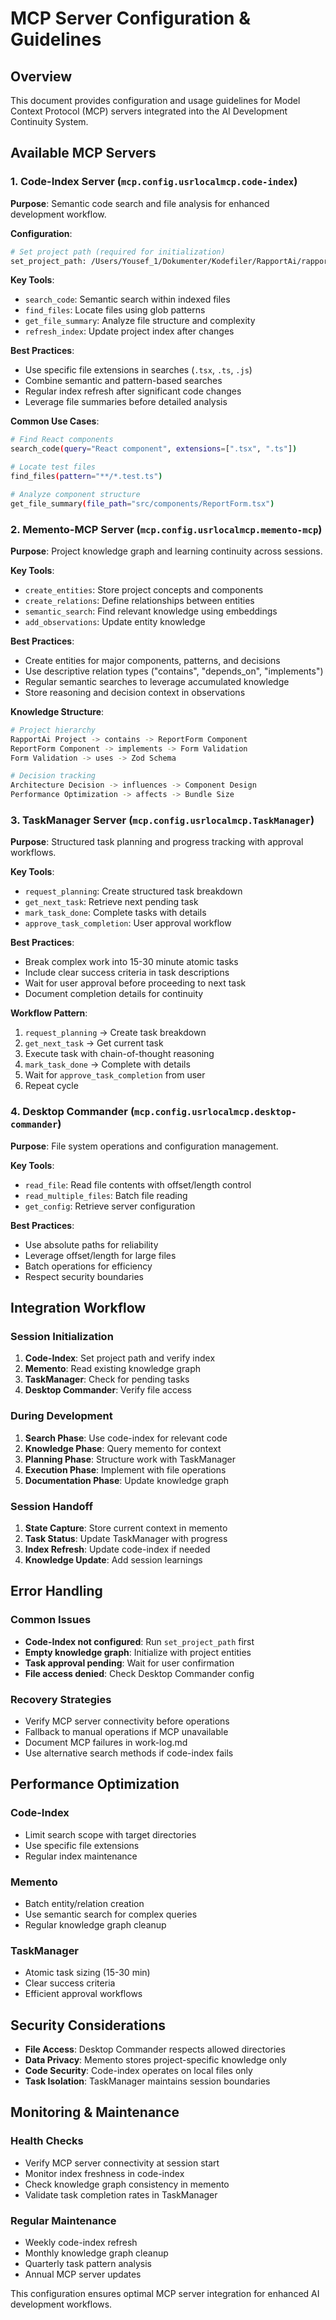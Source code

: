 # MCP Server Configuration & Guidelines

## Overview

This document provides configuration and usage guidelines for Model Context Protocol (MCP) servers integrated into the AI Development Continuity System.

## Available MCP Servers

### 1. Code-Index Server (`mcp.config.usrlocalmcp.code-index`)

**Purpose**: Semantic code search and file analysis for enhanced development workflow.

**Configuration**:
```bash
# Set project path (required for initialization)
set_project_path: /Users/Yousef_1/Dokumenter/Kodefiler/RapportAi/rapport-assistent
```

**Key Tools**:
- `search_code`: Semantic search within indexed files
- `find_files`: Locate files using glob patterns
- `get_file_summary`: Analyze file structure and complexity
- `refresh_index`: Update project index after changes

**Best Practices**:
- Use specific file extensions in searches (`.tsx`, `.ts`, `.js`)
- Combine semantic and pattern-based searches
- Regular index refresh after significant code changes
- Leverage file summaries before detailed analysis

**Common Use Cases**:
```bash
# Find React components
search_code(query="React component", extensions=[".tsx", ".ts"])

# Locate test files
find_files(pattern="**/*.test.ts")

# Analyze component structure
get_file_summary(file_path="src/components/ReportForm.tsx")
```

### 2. Memento-MCP Server (`mcp.config.usrlocalmcp.memento-mcp`)

**Purpose**: Project knowledge graph and learning continuity across sessions.

**Key Tools**:
- `create_entities`: Store project concepts and components
- `create_relations`: Define relationships between entities
- `semantic_search`: Find relevant knowledge using embeddings
- `add_observations`: Update entity knowledge

**Best Practices**:
- Create entities for major components, patterns, and decisions
- Use descriptive relation types ("contains", "depends_on", "implements")
- Regular semantic searches to leverage accumulated knowledge
- Store reasoning and decision context in observations

**Knowledge Structure**:
```bash
# Project hierarchy
RapportAi Project -> contains -> ReportForm Component
ReportForm Component -> implements -> Form Validation
Form Validation -> uses -> Zod Schema

# Decision tracking
Architecture Decision -> influences -> Component Design
Performance Optimization -> affects -> Bundle Size
```

### 3. TaskManager Server (`mcp.config.usrlocalmcp.TaskManager`)

**Purpose**: Structured task planning and progress tracking with approval workflows.

**Key Tools**:
- `request_planning`: Create structured task breakdown
- `get_next_task`: Retrieve next pending task
- `mark_task_done`: Complete tasks with details
- `approve_task_completion`: User approval workflow

**Best Practices**:
- Break complex work into 15-30 minute atomic tasks
- Include clear success criteria in task descriptions
- Wait for user approval before proceeding to next task
- Document completion details for continuity

**Workflow Pattern**:
1. `request_planning` → Create task breakdown
2. `get_next_task` → Get current task
3. Execute task with chain-of-thought reasoning
4. `mark_task_done` → Complete with details
5. Wait for `approve_task_completion` from user
6. Repeat cycle

### 4. Desktop Commander (`mcp.config.usrlocalmcp.desktop-commander`)

**Purpose**: File system operations and configuration management.

**Key Tools**:
- `read_file`: Read file contents with offset/length control
- `read_multiple_files`: Batch file reading
- `get_config`: Retrieve server configuration

**Best Practices**:
- Use absolute paths for reliability
- Leverage offset/length for large files
- Batch operations for efficiency
- Respect security boundaries

## Integration Workflow

### Session Initialization
1. **Code-Index**: Set project path and verify index
2. **Memento**: Read existing knowledge graph
3. **TaskManager**: Check for pending tasks
4. **Desktop Commander**: Verify file access

### During Development
1. **Search Phase**: Use code-index for relevant code
2. **Knowledge Phase**: Query memento for context
3. **Planning Phase**: Structure work with TaskManager
4. **Execution Phase**: Implement with file operations
5. **Documentation Phase**: Update knowledge graph

### Session Handoff
1. **State Capture**: Store current context in memento
2. **Task Status**: Update TaskManager with progress
3. **Index Refresh**: Update code-index if needed
4. **Knowledge Update**: Add session learnings

## Error Handling

### Common Issues
- **Code-Index not configured**: Run `set_project_path` first
- **Empty knowledge graph**: Initialize with project entities
- **Task approval pending**: Wait for user confirmation
- **File access denied**: Check Desktop Commander config

### Recovery Strategies
- Verify MCP server connectivity before operations
- Fallback to manual operations if MCP unavailable
- Document MCP failures in work-log.md
- Use alternative search methods if code-index fails

## Performance Optimization

### Code-Index
- Limit search scope with target directories
- Use specific file extensions
- Regular index maintenance

### Memento
- Batch entity/relation creation
- Use semantic search for complex queries
- Regular knowledge graph cleanup

### TaskManager
- Atomic task sizing (15-30 min)
- Clear success criteria
- Efficient approval workflows

## Security Considerations

- **File Access**: Desktop Commander respects allowed directories
- **Data Privacy**: Memento stores project-specific knowledge only
- **Code Security**: Code-index operates on local files only
- **Task Isolation**: TaskManager maintains session boundaries

## Monitoring & Maintenance

### Health Checks
- Verify MCP server connectivity at session start
- Monitor index freshness in code-index
- Check knowledge graph consistency in memento
- Validate task completion rates in TaskManager

### Regular Maintenance
- Weekly code-index refresh
- Monthly knowledge graph cleanup
- Quarterly task pattern analysis
- Annual MCP server updates

This configuration ensures optimal MCP server integration for enhanced AI development workflows.